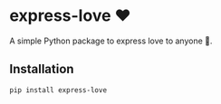 # express-love ❤️

A simple Python package to express love to anyone 💖.

## Installation
```bash
pip install express-love
